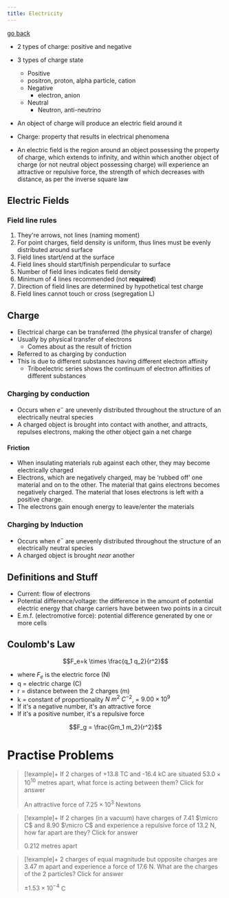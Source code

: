 ```yaml
---
title: Electricity
---
```


[go back](archive/11Subjects/11Physics.md)

- 2 types of charge: positive and negative
- 3 types of charge state
	- Positive 
	- positron, proton, alpha particle, cation
	- Negative
		- electron, anion
	- Neutral
		- Neutron, anti-neutrino

- An object of charge will produce an electric field around it
- Charge: property that results in electrical phenomena
- An electric field is the region around an object possessing the property of charge, which extends to infinity, and within which another object of charge (or not neutral object possessing charge) will experience an attractive or repulsive force, the strength of which decreases with distance, as per the inverse square law

## Electric Fields

### Field line rules
1. They're arrows, not lines (naming moment)
2. For point charges, field density is uniform, thus lines must be evenly distributed around surface
3. Field lines start/end at the surface
4. Field lines should start/finish perpendicular to surface
5. Number of field lines indicates field density
6. Minimum of 4 lines recommended (not **required**)
7. Direction of field lines are determined by hypothetical test charge
8. Field lines cannot touch or cross (segregation L)

## Charge
- Electrical charge can be transferred (the physical transfer of charge)
- Usually by physical transfer of electrons
	- Comes about as the result of friction
- Referred to as charging by conduction
- This is due to different substances having different electron affinity 
	- Triboelectric series shows the continuum of electron affinities of different substances

### Charging by conduction
- Occurs when $e^-$ are unevenly distributed throughout the structure of an electrically neutral species
- A charged object is brought into contact with another, and attracts, repulses electrons, making the other object gain a net charge
#### Friction
- When insulating materials rub against each other, they may become electrically charged
- Electrons, which are negatively charged, may be ‘rubbed off’ one material and on to the other. The material that gains electrons becomes negatively charged. The material that loses electrons is left with a positive charge.
- The electrons gain enough energy to leave/enter the materials
### Charging by Induction
- Occurs when $e^-$ are unevenly distributed throughout the structure of an electrically neutral species
- A charged object is brought *near* another

## Definitions and Stuff
- Current: flow of electrons
- Potential difference/voltage: the difference in the amount of potential electric energy that charge carriers have between two points in a circuit
- E.m.f. (electromotive force): potential difference generated by one or more cells

## Coulomb's Law
$$F_e=k \times \frac{q_1 q_2}{r^2}$$
- where $F_e$ is the electric force (N)
- q = electric charge (C)
- r = distance between the 2 charges (m)
- k = constant of proportionality $N \ m^2 \  C^{-2}$, = $9.00 \times 10^9$
- If it's a negative number, it's an attractive force
- If it's a positive number, it's a repulsive force

$$F_g = \frac{Gm_1 m_2}{r^2}$$
# Practise Problems

> [!example]+ If 2 charges of +13.8 TC and -16.4 kC are situated $53.0 \times 10^{10}$ metres apart, what force is acting between them? Click for answer
> 
> An attractive force of $7.25 \times 10^3$ Newtons

> [!example]+ If 2 charges (in a vacuum) have charges of 7.41 $\micro C$ and 8.90 $\micro C$ and experience a repulsive force of 13.2 N, how far apart are they? Click for answer
> 
> 0.212 metres apart

> [!example]+ 2 charges of equal magnitude but opposite charges are 3.47 m apart and experience a force of 17.6 N. What are the charges of the 2 particles? Click for answer
> 
> $±1.53 \times 10^{-4}$ C
